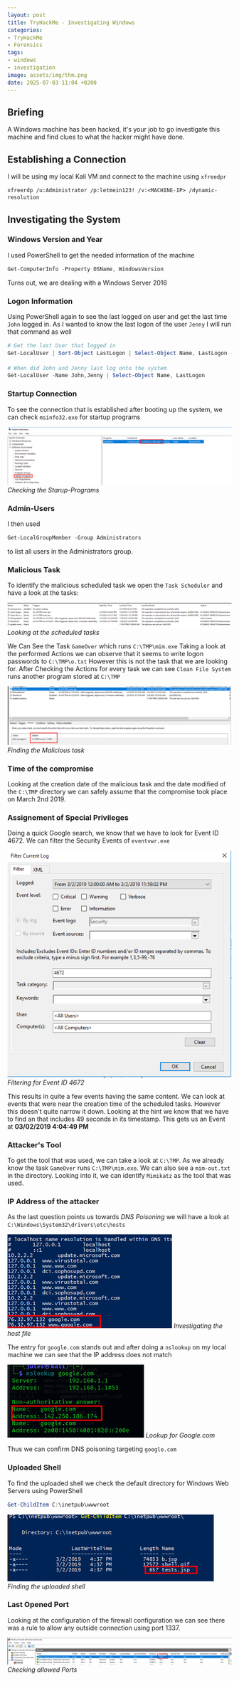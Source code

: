 ```yaml
---
layout: post
title: TryHackMe - Investigating Windows
categories:
- TryHackMe
- Forensics
tags:
- windows
- investigation
image: assets/img/thm.png
date: 2025-07-03 11:04 +0200
---
```

## Briefing
A Windows machine has been hacked, it's your job to go investigate this machine and find clues to what the
hacker might have done.

## Establishing a Connection
I will be using my local Kali VM and connect to the machine using `xfreedpr`

```shell
xfreerdp /u:Administrator /p:letmein123! /v:<MACHINE-IP> /dynamic-resolution
```

## Investigating the System

### Windows Version and Year
I used PowerShell to get the needed information of the machine

```powershell
Get-ComputerInfo -Property OSName, WindowsVersion
```

Turns out, we are dealing with a Windows Server 2016

### Logon Information
Using PowerShell again to see the last logged on user and get the last time `John` logged in. As I wanted to know the last logon of the user `Jenny` I will run that command as well

```powershell
# Get the last User that logged in
Get-LocalUser | Sort-Object LastLogon | Select-Object Name, LastLogon -Last 1

# When did John and Jenny last log onto the system
Get-LocalUser -Name John,Jenny | Select-Object Name, LastLogon
```

### Startup Connection
To see the connection that is established after booting up the system, we can check  `msinfo32.exe` for startup programs

![Startup Programs](assets/img/THM_InvestigatingWindows/InvestigatingWindows_StartUp.png)
*Checking the Starup-Programs*

### Admin-Users
I then used

```powershell
Get-LocalGroupMember -Group Administrators
```

to list all users in the Administrators group.

### Malicious Task
To identify the malicious scheduled task we open the `Task Scheduler` and have a look at the tasks:

![Scheduled Tasks](/assets/img/THM_InvestigatingWindows/InvestigatingWindows_ScheduledTasks.png)
*Looking at the scheduled tasks*

We Can See the Task `GameOver` which runs `C:\TMP\mim.exe` Taking a look at the performed Actions we can observe that it seems to write logon passwords to `C:\TMP\o.txt`
However this is not the task that we are looking for. After Checking the Actions for every task we can see `Clean File System` runs another program stored at `C:\TMP`

![Malicious Tast](/assets/img/THM_InvestigatingWindows/InvestigatingWindows_MaliciousTask.png)
*Finding the Malicious task*

### Time of the compromise
Looking at the creation date of the malicious task and the date modified of the `C:\TMP` directory we can safely assume that the compromise took place on March 2nd 2019.

### Assignement of Special Privileges
Doing a quick Google search, we know that we have to look for Event ID 4672. We can filter the Security Events of `eventvwr.exe` 

![Filtering Events](/assets/img/THM_InvestigatingWindows/InvestigatingWindows_LogonPermissions.png)
*Filtering for Event ID 4672*

This results in quite a few events having the same content. We can look at events that were near the creation time of the scheduled tasks. However this doesn't quite narrow it down. 
Looking at the hint we know that we have to find an that includes 49 seconds in its timestamp.
This gets us an Event at **03/02/2019 4:04:49 PM**

### Attacker's Tool
To get the tool that was used, we can take a look at `C:\TMP`. As we already know the task `GameOver` runs `C:\TMP\mim.exe`. We can also see a `mim-out.txt` in the directory.
Looking into it, we can identify `Mimikatz` as the tool that was used.

### IP Address of the attacker
As the last question points us towards *DNS Poisoning* we will have a look at `C:\Windows\System32\drivers\etc\hosts`

![Checking hostfile](/assets/img/THM_InvestigatingWindows/InvestigatingWindows_Hosts.png)
*Investigating the host file*

The entry for `google.com` stands out and after doing a `nslookup` on my local machine we can see that the IP address does not match

![NSLOOKUP](/assets/img/THM_InvestigatingWindows/InvestigatingWindows_NSLOOKUP.png)
*Lookup for Google.com*

Thus we can confirm DNS poisoning targeting `google.com`

### Uploaded Shell
To find the uploaded shell we check the default directory for Windows Web Servers using PowerShell

```powershell
Get-ChildItem C:\inetpub\wwwroot
```

![Serverlog](/assets/img/THM_InvestigatingWindows/InvestigatingWindow_serverlog.png)
*Finding the uploaded shell*

### Last Opened Port
Looking at the configuration of the firewall configuration we can see there was a rule to allow any outside connection using port 1337.

![Open Port](/assets/img/THM_InvestigatingWindows/InvestigatingWindow_Firewall.png)
*Checking allowed Ports*
